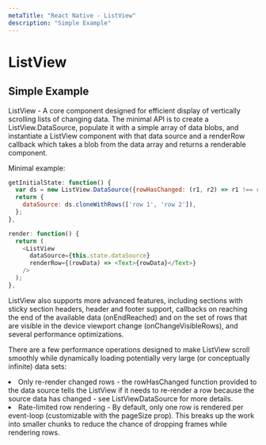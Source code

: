 ```yaml
---
metaTitle: "React Native - ListView"
description: "Simple Example"
---
```


# ListView



## Simple Example


ListView - A core component designed for efficient display of vertically scrolling lists of changing data. The minimal API is to create a ListView.DataSource, populate it with a simple array of data blobs, and instantiate a ListView component with that data source and a renderRow callback which takes a blob from the data array and returns a renderable component.

Minimal example:

```js
getInitialState: function() {
  var ds = new ListView.DataSource({rowHasChanged: (r1, r2) => r1 !== r2});
  return {
    dataSource: ds.cloneWithRows(['row 1', 'row 2']),
  };
},

render: function() {
  return (
    <ListView
      dataSource={this.state.dataSource}
      renderRow={(rowData) => <Text>{rowData}</Text>}
    />
  );
},

```

ListView also supports more advanced features, including sections with sticky section headers, header and footer support, callbacks on reaching the end of the available data (onEndReached) and on the set of rows that are visible in the device viewport change (onChangeVisibleRows), and several performance optimizations.

There are a few performance operations designed to make ListView scroll smoothly while dynamically loading potentially very large (or conceptually infinite) data sets:

<li>Only re-render changed rows - the rowHasChanged function provided to
the data source tells the ListView if it needs to re-render a row
because the source data has changed - see ListViewDataSource for more
details.</li>
<li>Rate-limited row rendering - By default, only one row is rendered per
event-loop (customizable with the pageSize prop). This breaks up the
work into smaller chunks to reduce the chance of dropping frames
while rendering rows.</li>

